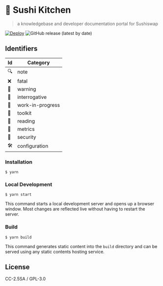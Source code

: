 # 📖 Sushi Kitchen

> a knowledgebase and developer documentation portal for Sushiswap

[![Deploy](https://github.com/manifoldfinance/sushi-doc-portal/actions/workflows/deploy.yaml/badge.svg)](https://github.com/manifoldfinance/sushi-doc-portal/actions/workflows/deploy.yaml)
![GitHub release (latest by date)](https://img.shields.io/github/v/release/manifoldfinance/sushi-doc-portal)

## Identifiers

| Id | Category         |
|----|------------------|
| 🔍  | note             |
| ❌  | fatal            |
| 🚨  | warning          |
| 🔮  | interrogative    |
| 🚧  | work-in-progress |
| 🧰  | toolkit          |
| 📖  | reading          |
| 🎯  | metrics          |
| 🔐  | security         |
| 🛠  | configuration    |

### Installation

```
$ yarn
```

### Local Development

```
$ yarn start
```

This command starts a local development server and opens up a browser window.
Most changes are reflected live without having to restart the server.

### Build

```
$ yarn build
```

This command generates static content into the `build` directory and can be
served using any static contents hosting service.

## License

CC-2.5SA / GPL-3.0
